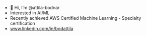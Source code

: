 - 👋 Hi, I’m @attila-bodnar
- Interested in AI/ML
- Recently achieved AWS Certified Machine Learning - Specialty certification
- www.linkedin.com/in/bodattila

<!---
attila-bodnar/attila-bodnar is a ✨ special ✨ repository because its `README.md` (this file) appears on your GitHub profile.
You can click the Preview link to take a look at your changes.
--->
